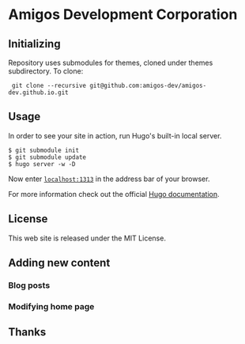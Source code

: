 # Amigos Development Corporation


## Initializing

Repository uses submodules for themes, cloned under themes subdirectory. 
To clone:
```
 git clone --recursive git@github.com:amigos-dev/amigos-dev.github.io.git
```

## Usage

In order to see your site in action, run Hugo's built-in local server.

```
$ git submodule init
$ git submodule update
$ hugo server -w -D
```

Now enter [`localhost:1313`](http://localhost:1313) in the address bar of your browser.

For more information check out the official [Hugo documentation](http://gohugo.io/overview/usage/).

## License

This web site is released under the MIT License. 

## Adding new content

### Blog posts

### Modifying home page

## Thanks
